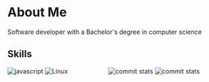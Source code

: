 <!---
decipher-cs/decipher-cs is a ✨ special ✨ repository because its `README.md` (this file) appears on your GitHub profile.
You can click the Preview link to take a look at your changes.
--->
# About Me

Software developer with a Bachelor's degree in computer science

## Skills

<span>
<img alt="javascript" src="https://img.shields.io/badge/JavaScript-F7DF1E?style=for-the-badge&logo=javascript&logoColor=black" />
<img src="https://img.shields.io/badge/Linux-FCC624?style=for-the-badge&logo=linux&logoColor=black" alt="Linux" /> 
<img src="https://img.shields.io/badge/Node.js-43853D?style=for-the-badge&logo=node.js&logoColor=white" alt="" />
<img src="https://img.shields.io/badge/HTML5-E34F26?style=for-the-badge&logo=html5&logoColor=white" alt="" />
<img src="https://img.shields.io/badge/Python-14354C?style=for-the-badge&logo=python&logoColor=white" alt="" />
<img src="https://img.shields.io/badge/TypeScript-007ACC?style=for-the-badge&logo=typescript&logoColor=white" alt="" />
<img src="https://img.shields.io/badge/Sass-CC6699?style=for-the-badge&logo=sass&logoColor=white" alt="" />
<img src="https://img.shields.io/badge/CSS3-1572B6?style=for-the-badge&logo=css3&logoColor=white" alt="" />
<img src="https://img.shields.io/badge/C-00599C?style=for-the-badge&logo=c&logoColor=white" alt="" />
<img src="https://img.shields.io/badge/Lua-2C2D72?style=for-the-badge&logo=lua&logoColor=white" alt="" />
<img src="https://img.shields.io/badge/Express.js-404D59?style=for-the-badge" alt="" />
<img src="https://img.shields.io/badge/React-20232A?style=for-the-badge&logo=react&logoColor=61DAFB" alt="" />
<img src="https://img.shields.io/badge/Material--UI-0081CB?style=for-the-badge&logo=material-ui&logoColor=white" alt="" />
<img src="https://img.shields.io/badge/jQuery-0769AD?style=for-the-badge&logo=jquery&logoColor=white" alt="" />
<img src="https://img.shields.io/badge/MySQL-00000F?style=for-the-badge&logo=mysql&logoColor=white" alt="" />
<img src="https://img.shields.io/badge/MySQL-005C84?style=for-the-badge&logo=mysql&logoColor=white" alt="" />
<img src="https://img.shields.io/badge/MongoDB-4EA94B?style=for-the-badge&logo=mongodb&logoColor=white" alt="" />
<img src="https://img.shields.io/badge/Netlify-00C7B7?style=for-the-badge&logo=netlify&logoColor=white" alt="" />
<img src="https://img.shields.io/badge/NeoVim-%2357A143.svg?&style=for-the-badge&logo=neovim&logoColor=white" alt="" />
<img src="https://img.shields.io/badge/Amazon_AWS-232F3E?style=for-the-badge&logo=amazon-aws&logoColor=white" alt="" />
<img src="https://img.shields.io/badge/MongoDB-4EA94B?style=for-the-badge&logo=mongodb&logoColor=white" alt="" />
<img src="https://img.shields.io/badge/eslint-3A33D1?style=for-the-badge&logo=eslint&logoColor=white" alt="" />
<img src="https://img.shields.io/badge/Prisma-3982CE?style=for-the-badge&logo=Prisma&logoColor=white" alt="" />
<img src="https://img.shields.io/badge/docker-%230db7ed.svg?style=for-the-badge&logo=docker&logoColor=white" alt="" />
</span>

<img src="http://github-profile-summary-cards.vercel.app/api/cards/profile-details?username=decipher-cs&theme=midnight_purple" alt="commit stats"/>
<img src="http://github-profile-summary-cards.vercel.app/api/cards/repos-per-language?username=decipher-cs&theme=midnight_purple&exclude={exclude}" alt="commit stats"/>
<img src="http://github-profile-summary-cards.vercel.app/api/cards/most-commit-language?username=decipher-cs&theme=midnight_purple&exclude={exclude}" alt=""/>
<img src="http://github-profile-summary-cards.vercel.app/api/cards/stats?username=decipher-cs&theme=midnight_purple" alt=""/>
